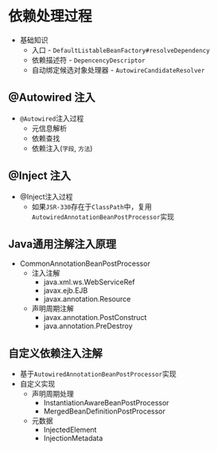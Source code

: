 # 依赖处理过程

- 基础知识
  - 入口 - `DefaultListableBeanFactory#resolveDependency`
  - 依赖描述符 - `DepencencyDescriptor`
  - 自动绑定候选对象处理器 - `AutowireCandidateResolver`

## @Autowired 注入

- `@Autowired`注入过程
  - 元信息解析
  - 依赖查找
  - 依赖注入(`字段`, `方法`)

## @Inject 注入

- @Inject注入过程
  - 如果`JSR-330`存在于`ClassPath`中，复用`AutowiredAnnotationBeanPostProcessor`实现



## Java通用注解注入原理

- CommonAnnotationBeanPostProcessor
  - 注入注解
    - java.xml.ws.WebServiceRef
    - javax.ejb.EJB
    - javax.annotation.Resource
  - 声明周期注解
    - javax.annotation.PostConstruct
    - java.annotation.PreDestroy

## 自定义依赖注入注解

- 基于`AutowiredAnnotationBeanPostProcessor`实现
- 自定义实现
  - 声明周期处理
    - InstantiationAwareBeanPostProcessor
    - MergedBeanDefinitionPostProcessor
  - 元数据
    - InjectedElement
    - InjectionMetadata